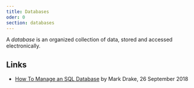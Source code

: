 ```yaml
---
title: Databases
oder: 0
section: databases
---
```


A <dfn>database</dfn> is an organized collection of data, stored and accessed electronically.

## Links

-   [How To Manage an SQL Database](https://www.digitalocean.com/community/tutorials/how-to-manage-sql-database-cheat-sheet) by Mark Drake, 26 September 2018
